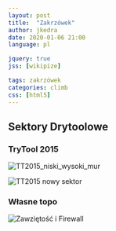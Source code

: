 ```yaml
---
layout: post
title:  "Zakrzówek"
author: jkedra
date: 2020-01-06 21:00
language: pl

jquery: true
jss: [wikipize]

tags: zakrzówek 
categories: climb
css: [html5]
---
```


## Sektory Drytoolowe

### TryTool 2015

![TT2015_niski_wysoki_mur](http://kedra.s3-website-eu-west-1.amazonaws.com/topo/zakrz/TT2015_niski_wysoki_mur.jpg)

![TT2015 nowy sektor](http://kedra.s3-website-eu-west-1.amazonaws.com/topo/zakrz/TT2015_nowy_sektor.jpg)

### Własne topo

![Zawziętość i Firewall](http://kedra.s3-website-eu-west-1.amazonaws.com/topo/zakrz/20200106_zawzietosc_firewall.png)

